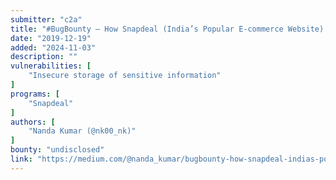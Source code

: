```yaml
---
submitter: "c2a"
title: "#BugBounty — How Snapdeal (India’s Popular E-commerce Website) Kept their Users Data at Risk!"
date: "2019-12-19"
added: "2024-11-03"
description: ""
vulnerabilities: [
    "Insecure storage of sensitive information"
]
programs: [
    "Snapdeal"
]
authors: [
    "Nanda Kumar (@nk00_nk)"
]
bounty: "undisclosed"
link: "https://medium.com/@nanda_kumar/bugbounty-how-snapdeal-indias-popular-e-commerce-website-kept-their-user-data-at-risk-3d02b4092d9c"
---
```




